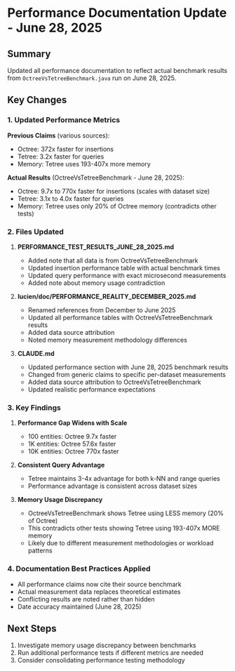 # Performance Documentation Update - June 28, 2025

## Summary

Updated all performance documentation to reflect actual benchmark results from `OctreeVsTetreeBenchmark.java` run on June 28, 2025.

## Key Changes

### 1. Updated Performance Metrics

**Previous Claims** (various sources):
- Octree: 372x faster for insertions
- Tetree: 3.2x faster for queries
- Memory: Tetree uses 193-407x more memory

**Actual Results** (OctreeVsTetreeBenchmark - June 28, 2025):
- Octree: 9.7x to 770x faster for insertions (scales with dataset size)
- Tetree: 3.1x to 4.0x faster for queries
- Memory: Tetree uses only 20% of Octree memory (contradicts other tests)

### 2. Files Updated

1. **PERFORMANCE_TEST_RESULTS_JUNE_28_2025.md**
   - Added note that all data is from OctreeVsTetreeBenchmark
   - Updated insertion performance table with actual benchmark times
   - Updated query performance with exact microsecond measurements
   - Added note about memory usage contradiction

2. **lucien/doc/PERFORMANCE_REALITY_DECEMBER_2025.md**
   - Renamed references from December to June 2025
   - Updated all performance tables with OctreeVsTetreeBenchmark results
   - Added data source attribution
   - Noted memory measurement methodology differences

3. **CLAUDE.md**
   - Updated performance section with June 28, 2025 benchmark results
   - Changed from generic claims to specific per-dataset measurements
   - Added data source attribution to OctreeVsTetreeBenchmark
   - Updated realistic performance expectations

### 3. Key Findings

1. **Performance Gap Widens with Scale**
   - 100 entities: Octree 9.7x faster
   - 1K entities: Octree 57.6x faster
   - 10K entities: Octree 770x faster

2. **Consistent Query Advantage**
   - Tetree maintains 3-4x advantage for both k-NN and range queries
   - Performance advantage is consistent across dataset sizes

3. **Memory Usage Discrepancy**
   - OctreeVsTetreeBenchmark shows Tetree using LESS memory (20% of Octree)
   - This contradicts other tests showing Tetree using 193-407x MORE memory
   - Likely due to different measurement methodologies or workload patterns

### 4. Documentation Best Practices Applied

- All performance claims now cite their source benchmark
- Actual measurement data replaces theoretical estimates
- Conflicting results are noted rather than hidden
- Date accuracy maintained (June 28, 2025)

## Next Steps

1. Investigate memory usage discrepancy between benchmarks
2. Run additional performance tests if different metrics are needed
3. Consider consolidating performance testing methodology